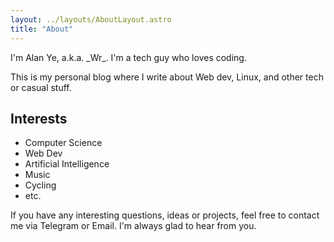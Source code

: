 ```yaml
---
layout: ../layouts/AboutLayout.astro
title: "About"
---
```


I'm Alan Ye, a.k.a. \_Wr\_. I'm a tech guy who loves coding. 

This is my personal blog where I write about Web dev, Linux, and other tech or casual stuff.

## Interests

- Computer Science
- Web Dev
- Artificial Intelligence
- Music
- Cycling
- etc.

If you have any interesting questions, ideas or projects, feel free to contact me via Telegram or Email. 
I'm always glad to hear from you.